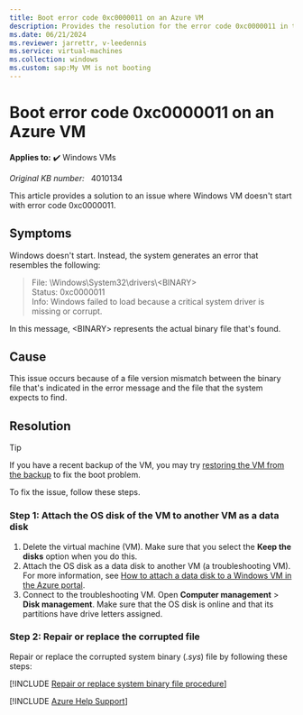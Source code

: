 ```yaml
---
title: Boot error code 0xc0000011 on an Azure VM
description: Provides the resolution for the error code 0xc0000011 in the Azure VM.
ms.date: 06/21/2024
ms.reviewer: jarrettr, v-leedennis
ms.service: virtual-machines
ms.collection: windows
ms.custom: sap:My VM is not booting
---
```

# Boot error code 0xc0000011 on an Azure VM

**Applies to:** :heavy_check_mark: Windows VMs

_Original KB number:_ &nbsp; 4010134

This article provides a solution to an issue where Windows VM doesn't start with error code 0xc0000011.

## Symptoms

Windows doesn't start. Instead, the system generates an error that resembles the following:

> File: \Windows\System32\drivers\\\<BINARY>  
Status: 0xc0000011  
Info: Windows failed to load because a critical system driver is missing or corrupt.

In this message, \<BINARY> represents the actual binary file that's found.

## Cause

This issue occurs because of a file version mismatch between the binary file that's indicated in the error message and the file that the system expects to find.

## Resolution

> [!TIP]
> If you have a recent backup of the VM, you may try [restoring the VM from the backup](/azure/backup/backup-azure-arm-restore-vms) to fix the boot problem.

To fix the issue, follow these steps.

### Step 1: Attach the OS disk of the VM to another VM as a data disk

1. Delete the virtual machine (VM). Make sure that you select the **Keep the disks** option when you do this.
2. Attach the OS disk as a data disk to another VM (a troubleshooting VM). For more information, see [How to attach a data disk to a Windows VM in the Azure portal](/azure/virtual-machines/windows/attach-managed-disk-portal).
3. Connect to the troubleshooting VM. Open **Computer management** > **Disk management**. Make sure that the OS disk is online and that its partitions have drive letters assigned.

### Step 2: Repair or replace the corrupted file

Repair or replace the corrupted system binary (*.sys*) file by following these steps:

[!INCLUDE [Repair or replace system binary file procedure](../../../includes/azure/virtual-machines-windows-repair-replace-system-binary-file.md)]

[!INCLUDE [Azure Help Support](../../../includes/azure-help-support.md)]
